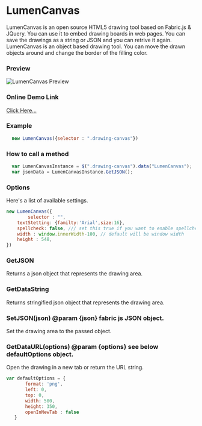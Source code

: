 # LumenCanvas
LumenCanvas is an open source HTML5 drawing tool based on Fabric.js & JQuery. You can use it to embed drawing boards in web pages. You can save the drawings as a string or JSON and you can retrive it again. LumenCanvas is an object based drawing tool. You can move the drawn objects around and change the border of the filling color.

### Preview
![LumenCanvas Preview](http://wizvalley.com/paint/lumincanvas_preview.png)


### Online Demo Link
[Click Here...](http://wizvalley.com/paint/)


### Example
```js
  new LumenCanvas({selector : ".drawing-canvas"})
```

### How to call a method
```js
  var LumenCanvasInstance = $(".drawing-canvas").data("LumenCanvas");
  var jsonData = LumenCanvasInstance.GetJSON();
```

### Options
Here's a list of available settings.
```js
new LumenCanvas({
    	selector : "",
	textStetting: {familty:'Arial',size:16},
	spellcheck: false, /// set this true if you want to enable spellcheck in text tool
	width : window.innerWidth-100, // default will be window width
	height : 548,
})
```

### GetJSON
 Returns a json object that represents the drawing area.
 
### GetDataString
 Returns stringified json object that represents the drawing area.
 
 ### SetJSON(json) @param {json} fabric js JSON object.
 Set the drawing area to the passed object.

 ### GetDataURL(options) @param {options} see below defaultOptions object.
 Open the drawing in a new tab or return the URL string.
 ```js
 var defaultOptions = {
		format: 'png',
		left: 0,
		top: 0,
		width: 500,
		height: 350,
		openInNewTab : false
	}
```
 
 
